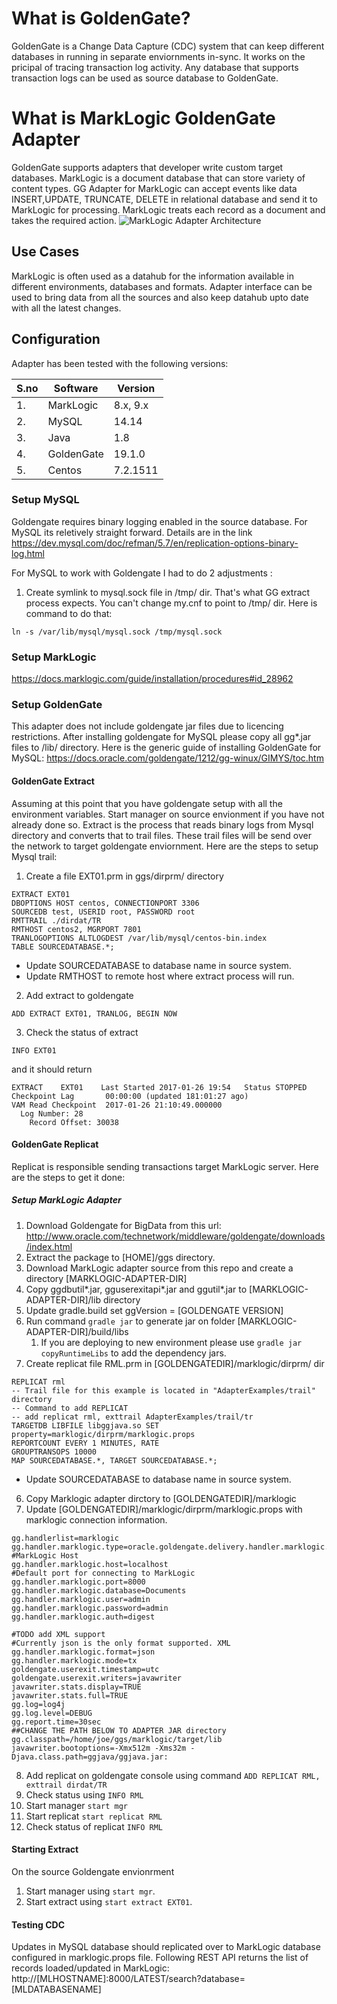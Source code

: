# What is GoldenGate?
GoldenGate is a Change Data Capture (CDC) system that can keep different databases in running in separate enviornments in-sync. It works on the pricipal of tracing transaction log activity. Any database that supports transaction logs can be used as source database to GoldenGate.

# What is MarkLogic GoldenGate Adapter
GoldenGate supports adapters that developer write custom target databases. MarkLogic is a document database that can store variety of content types. GG Adapter for MarkLogic can accept events like data INSERT,UPDATE, TRUNCATE, DELETE in relational database and send it to MarkLogic for processing. MarkLogic treats each record as a document and takes the required action.
![MarkLogic Adapter Architecture](/docs/architecture.jpg)

## Use Cases
MarkLogic is often used as a datahub for the information available in different environments, databases and formats. Adapter interface can be used to bring data from all the sources and also keep datahub upto date with all the latest changes.

## Configuration
Adapter has been tested with the following versions:

S.no| Software | Version
----|----------|--------
1.  |MarkLogic | 8.x, 9.x
2.  |MySQL     | 14.14
3.  |Java      | 1.8
4.  |GoldenGate| 19.1.0
5.  |Centos    | 7.2.1511

### Setup MySQL
Goldengate requires binary logging enabled in the source database. For MySQL its reletively straight forward. Details are in the link
https://dev.mysql.com/doc/refman/5.7/en/replication-options-binary-log.html

For MySQL to work with Goldengate I had to do 2 adjustments :
1. Create symlink to mysql.sock file in /tmp/ dir. That's what GG extract process expects. You can't change my.cnf to point to /tmp/ dir. Here is command to do that:
```
ln -s /var/lib/mysql/mysql.sock /tmp/mysql.sock
```

### Setup MarkLogic
https://docs.marklogic.com/guide/installation/procedures#id_28962

### Setup GoldenGate
This adapter does not include goldengate jar files due to licencing restrictions. After installing goldengate for MySQL please copy all gg*.jar files to /lib/ directory.
Here is the generic guide of installing GoldenGate for MySQL:
https://docs.oracle.com/goldengate/1212/gg-winux/GIMYS/toc.htm

#### GoldenGate Extract
Assuming at this point that you have goldengate setup with all the environment variables. Start manager on source envionment if you have not already done so. 
Extract is the process that reads binary logs from Mysql directory and converts that to trail files. These trail files will be send over the network to target goldengate enviornment. 
Here are the steps to setup Mysql trail:

1. Create a file EXT01.prm in ggs/dirprm/ directory
```
EXTRACT EXT01
DBOPTIONS HOST centos, CONNECTIONPORT 3306
SOURCEDB test, USERID root, PASSWORD root
RMTTRAIL ./dirdat/TR
RMTHOST centos2, MGRPORT 7801
TRANLOGOPTIONS ALTLOGDEST /var/lib/mysql/centos-bin.index
TABLE SOURCEDATABASE.*;
````
- Update SOURCEDATABASE to database name in source system. 
- Update RMTHOST to remote host where extract process will run.


2. Add extract to goldengate
```
ADD EXTRACT EXT01, TRANLOG, BEGIN NOW
````
3. Check the status of extract
```
INFO EXT01
```
and it should return
```
EXTRACT    EXT01    Last Started 2017-01-26 19:54   Status STOPPED
Checkpoint Lag       00:00:00 (updated 181:01:27 ago)
VAM Read Checkpoint  2017-01-26 21:10:49.000000
  Log Number: 28
    Record Offset: 30038
```

#### GoldenGate Replicat
Replicat is responsible sending transactions target MarkLogic server. Here are the steps to get it done:
##### Setup MarkLogic Adapter
1. Download Goldengate for BigData from this url: http://www.oracle.com/technetwork/middleware/goldengate/downloads/index.html
2. Extract the package to [HOME]/ggs directory.
3. Download MarkLogic adapter source from this repo and create a directory [MARKLOGIC-ADAPTER-DIR]
4. Copy ggdbutil*.jar, gguserexitapi*.jar and ggutil*.jar to [MARKLOGIC-ADAPTER-DIR]/lib directory
5. Update gradle.build set ggVersion = [GOLDENGATE VERSION]
6. Run command ```gradle jar``` to generate jar on folder [MARKLOGIC-ADAPTER-DIR]/build/libs
    1. If you are  deploying to new environment please use ```gradle jar copyRuntimeLibs``` to add the dependency jars.
7. Create replicat file RML.prm in [GOLDENGATEDIR]/marklogic/dirprm/ dir
```
REPLICAT rml
-- Trail file for this example is located in "AdapterExamples/trail" directory
-- Command to add REPLICAT
-- add replicat rml, exttrail AdapterExamples/trail/tr
TARGETDB LIBFILE libggjava.so SET property=marklogic/dirprm/marklogic.props
REPORTCOUNT EVERY 1 MINUTES, RATE
GROUPTRANSOPS 10000
MAP SOURCEDATABASE.*, TARGET SOURCEDATABASE.*;
```
- Update SOURCEDATABASE to database name in source system.

6. Copy Marklogic adapter dirctory to [GOLDENGATEDIR]/marklogic
7. Update [GOLDENGATEDIR]/marklogic/dirprm/marklogic.props with marklogic connection information. 
```
gg.handlerlist=marklogic
gg.handler.marklogic.type=oracle.goldengate.delivery.handler.marklogic.MarkLogicHandler
#MarkLogic Host
gg.handler.marklogic.host=localhost
#Default port for connecting to MarkLogic
gg.handler.marklogic.port=8000
gg.handler.marklogic.database=Documents
gg.handler.marklogic.user=admin
gg.handler.marklogic.password=admin
gg.handler.marklogic.auth=digest

#TODO add XML support
#Currently json is the only format supported. XML 
gg.handler.marklogic.format=json
gg.handler.marklogic.mode=tx
goldengate.userexit.timestamp=utc
goldengate.userexit.writers=javawriter
javawriter.stats.display=TRUE
javawriter.stats.full=TRUE
gg.log=log4j
gg.log.level=DEBUG
gg.report.time=30sec
##CHANGE THE PATH BELOW TO ADAPTER JAR directory
gg.classpath=/home/joe/ggs/marklogic/target/lib
javawriter.bootoptions=-Xmx512m -Xms32m -Djava.class.path=ggjava/ggjava.jar:
```
8. Add replicat on goldengate console using command 
```ADD REPLICAT RML, exttrail dirdat/TR```
9. Check status using ```INFO RML```
10. Start manager ```start mgr```
10. Start replicat ```start replicat RML```
11. Check status of replicat ```INFO RML```
#### Starting Extract 
On the source Goldengate envionrment
1. Start manager using ```start mgr```.
2. Start extract using ```start extract EXT01```. 
#### Testing CDC
Updates in MySQL database should replicated over to MarkLogic database configured in marklogic.props file. Following REST API returns the list of records loaded/updated in MarkLogic:
http://[MLHOSTNAME]:8000/LATEST/search?database=[MLDATABASENAME]
